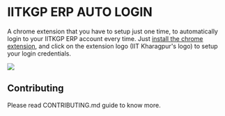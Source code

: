 IITKGP ERP AUTO LOGIN
=====================

A chrome extension that you have to setup just one time, to automatically login to your IITKGP ERP account every time. Just [install the chrome extension](https://chrome.google.com/webstore/detail/iitkgp-erp-auto-login/gdickphilmdekcbmpjmbnbikchaecbdk), and click on the extension logo (IIT Kharagpur's logo) to setup your login credentials. 

<img src="demo.png">

## Contributing

Please read CONTRIBUTING.md guide to know more.